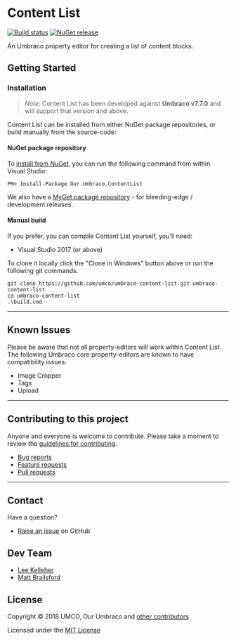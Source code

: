# Content List

[![Build status](https://img.shields.io/appveyor/ci/UMCO/umbraco-content-list.svg)](https://ci.appveyor.com/project/UMCO/umbraco-content-list)
[![NuGet release](https://img.shields.io/nuget/v/Our.Umbraco.ContentList.svg)](https://www.nuget.org/packages/Our.Umbraco.ContentList)

An Umbraco property editor for creating a list of content blocks.

## Getting Started

### Installation

> *Note:* Content List has been developed against **Umbraco v7.7.0** and will support that version and above.

Content List can be installed from either NuGet package repositories, or build manually from the source-code:

#### NuGet package repository

To [install from NuGet](https://www.nuget.org/packages/Our.Umbraco.ContentList), you can run the following command from within Visual Studio:

	PM> Install-Package Our.Umbraco.ContentList

We also have a [MyGet package repository](https://www.myget.org/gallery/umbraco-packages) - for bleeding-edge / development releases.

#### Manual build

If you prefer, you can compile Content List yourself, you'll need:

* Visual Studio 2017 (or above)

To clone it locally click the "Clone in Windows" button above or run the following git commands.

	git clone https://github.com/umco/umbraco-content-list.git umbraco-content-list
	cd umbraco-content-list
	.\build.cmd

---

## Known Issues

Please be aware that not all property-editors will work within Content List. The following Umbraco core property-editors are known to have compatibility issues:

* Image Cropper
* Tags
* Upload

---

## Contributing to this project

Anyone and everyone is welcome to contribute. Please take a moment to review the [guidelines for contributing](CONTRIBUTING.md).

* [Bug reports](CONTRIBUTING.md#bugs)
* [Feature requests](CONTRIBUTING.md#features)
* [Pull requests](CONTRIBUTING.md#pull-requests)

---

## Contact

Have a question?

* [Raise an issue](https://github.com/umco/umbraco-content-list/issues) on GitHub

## Dev Team

* [Lee Kelleher](https://github.com/leekelleher)
* [Matt Brailsford](https://github.com/mattbrailsford)

## License

Copyright &copy; 2018 UMCO, Our Umbraco and [other contributors](https://github.com/umco/umbraco-content-list/graphs/contributors)

Licensed under the [MIT License](LICENSE.md)
